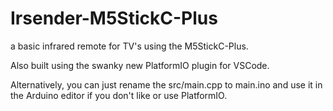 # Irsender-M5StickC-Plus

a basic infrared remote for TV's using the M5StickC-Plus.

Also built using the swanky new PlatformIO plugin for VSCode.

Alternatively, you can just rename the src/main.cpp to main.ino and use it in the Arduino editor if you don't like or use PlatformIO. 
